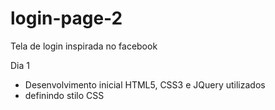 # login-page-2
Tela de login inspirada no facebook

Dia 1
- Desenvolvimento inicial HTML5, CSS3 e JQuery utilizados
- definindo stilo CSS
